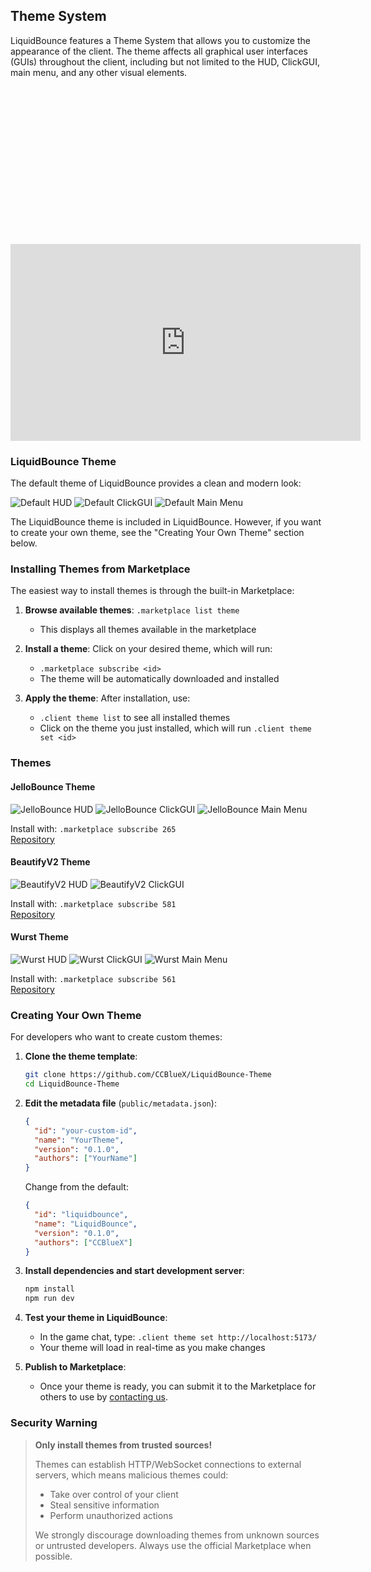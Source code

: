 ## Theme System
LiquidBounce features a Theme System that allows you to customize the appearance of the client. The theme affects all graphical user interfaces (GUIs) throughout the client, including but not limited to the HUD, ClickGUI, main menu, and any other visual elements.

<div class="fluid-width-video-wrapper" style="padding-top: 50%;">
    <iframe width="560" height="315" src="https://www.youtube.com/embed/hUZBVYX9jTM" title="YouTube video player" frameborder="0" allow="accelerometer; autoplay; clipboard-write; encrypted-media; gyroscope; picture-in-picture; web-share" referrerpolicy="strict-origin-when-cross-origin" allowfullscreen></iframe>
</div>

### LiquidBounce Theme
The default theme of LiquidBounce provides a clean and modern look:

![Default HUD](/images/theme/liquidbounce/hud.png)
![Default ClickGUI](/images/theme/liquidbounce/clickgui.png)
![Default Main Menu](/images/theme/liquidbounce/mainmenu.png)

The LiquidBounce theme is included in LiquidBounce. However, if you want to create your own theme, see the "Creating Your Own Theme" section below.

### Installing Themes from Marketplace

The easiest way to install themes is through the built-in Marketplace:

1. **Browse available themes**: `.marketplace list theme`
   - This displays all themes available in the marketplace

2. **Install a theme**: Click on your desired theme, which will run:
   - `.marketplace subscribe <id>`
   - The theme will be automatically downloaded and installed

3. **Apply the theme**: After installation, use:
   - `.client theme list` to see all installed themes
   - Click on the theme you just installed, which will run `.client theme set <id>`

### Themes

#### JelloBounce Theme
![JelloBounce HUD](/images/theme/jellobounce/hud.png)
![JelloBounce ClickGUI](/images/theme/jellobounce/clickgui.png)
![JelloBounce Main Menu](/images/theme/jellobounce/mainmenu.png)

Install with: `.marketplace subscribe 265`  
[Repository](https://github.com/CCBlueX/LiquidBounce-Theme-JelloBounce)

#### BeautifyV2 Theme
![BeautifyV2 HUD](/images/theme/beautifyv2/ingame-hud.png)
![BeautifyV2 ClickGUI](/images/theme/beautifyv2/ingame-clickgui.png)

Install with: `.marketplace subscribe 581`  
[Repository](https://github.com/CCBlueX/LiquidBounce-Theme-BeautifyV2)

#### Wurst Theme
![Wurst HUD](/images/theme/wurst/ingame-hud.png)
![Wurst ClickGUI](/images/theme/wurst/clickgui.png)
![Wurst Main Menu](/images/theme/wurst/title.png)

Install with: `.marketplace subscribe 561`  
[Repository](https://github.com/CCBlueX/LiquidBounce-Theme-Wurst)

### Creating Your Own Theme

For developers who want to create custom themes:

1. **Clone the theme template**:
   ```bash
   git clone https://github.com/CCBlueX/LiquidBounce-Theme
   cd LiquidBounce-Theme
   ```

2. **Edit the metadata file** (`public/metadata.json`):
   ```json
   {
     "id": "your-custom-id",
     "name": "YourTheme",
     "version": "0.1.0",
     "authors": ["YourName"]
   }
   ```
   Change from the default:
   ```json
   {
     "id": "liquidbounce",
     "name": "LiquidBounce",
     "version": "0.1.0",
     "authors": ["CCBlueX"]
   }
   ```

3. **Install dependencies and start development server**:
   ```bash
   npm install
   npm run dev
   ```

4. **Test your theme in LiquidBounce**:
   - In the game chat, type: `.client theme set http://localhost:5173/`
   - Your theme will load in real-time as you make changes

5. **Publish to Marketplace**:
   - Once your theme is ready, you can submit it to the Marketplace for others to use by [contacting us](https://ccbluex.net/contact).

### Security Warning

> **Only install themes from trusted sources!**
>
> Themes can establish HTTP/WebSocket connections to external servers, which means malicious themes could:
> - Take over control of your client
> - Steal sensitive information
> - Perform unauthorized actions
>
> We strongly discourage downloading themes from unknown sources or untrusted developers. Always use the official Marketplace when possible.